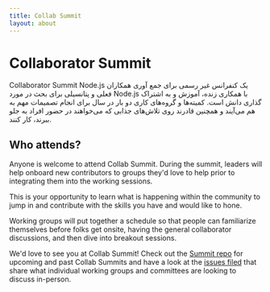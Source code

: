 ```yaml
---
title: Collab Summit
layout: about
---
```


# Collaborator Summit

Collaborator Summit Node.js یک کنفرانس غیر رسمی برای جمع آوری همکاران فعلی و پتانسیلی برای بحث در مورد Node.js با همکاری زنده، آموزش و به اشتراک گذاری دانش است. کمیته‌ها و گروه‌های کاری دو بار در سال برای انجام تصمیمات مهم به هم می‌آیند و همچنین قادرند روی تلاش‌های جذابی که می‌خواهند در حضور افراد به جلو ببرند، کار کنند.

## Who attends?

Anyone is welcome to attend Collab Summit. During the
summit, leaders will help onboard new contributors to groups they'd love to help
prior to integrating them into the working sessions.

This is your opportunity to learn what is happening within the community to jump
in and contribute with the skills you have and would like to hone.

Working groups will put together a schedule so that people can
familiarize themselves before folks get onsite, having the general collaborator
discussions, and then dive into breakout sessions.

We'd love to see you at Collab Summit! Check out the [Summit repo](https://github.com/nodejs/summit)
for upcoming and past Collab Summits and have a look at the
[issues filed](https://github.com/nodejs/summit/issues) that share what
individual working groups and committees are looking to discuss in-person.
